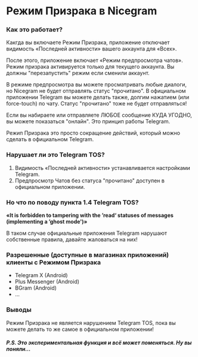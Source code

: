 # Режим Призрака в Nicegram

### Как это работает?
Какгда вы включаете Режим Призрака, приложение отключает видимость «Последней активности» вашего аккаунта для «Всех».

После этого, приложение включает «Режим предпросмотра чатов».
Режим призрака активируется только для текущего аккаунта.
Вы должны "перезапустить" режим если сменили аккаунт.

В режиме предпросмотра вы можете просматривать любые диалоги, но Nicegram не будет отправлять статус "прочитано".
В официальном приложении Telegram вы можете делать также, долгим нажатием (или force-touch) по чату. Статус "прочитано" тоже не будет отправляться!

Если вы набираете или отправляете ЛЮБОЕ сообщение КУДА УГОДНО, вы можете показаться "онлайн". Это принцип работы Telegram.


Режип Призрака это просто сокращение действий, который можно сделать в официальном Telegram.

### Нарушает ли это Telegram TOS?
1) Видимость «Последней активности» устанавливается настройками Telegram.
2) Предпросмотр Чатов без статуса "прочитано" доступен в официальном приложении.

### Но что по поводу пункта 1.4 Telegram TOS? 
**«It is forbidden to tampering with the ’read‘ statuses of messages (implementing a ’ghost mode')»**

В таком случае официальные приложения Telegram нарушают собственные правила, давайте жаловаться на них!

### Разрешенные (доступные в магазинах приложений) клиенты с Режимом Призрака
- Telegram X (Android)
- Plus Messenger (Android)
- BGram (Android)
- ...

### Выводы
Режим Призрака не является нарушением Telegram TOS, пока вы можете делать то же самое в официальном приложении!


##### P.S. Это экспериментальная функция и всё может поменяться. Ну вы поняли...
